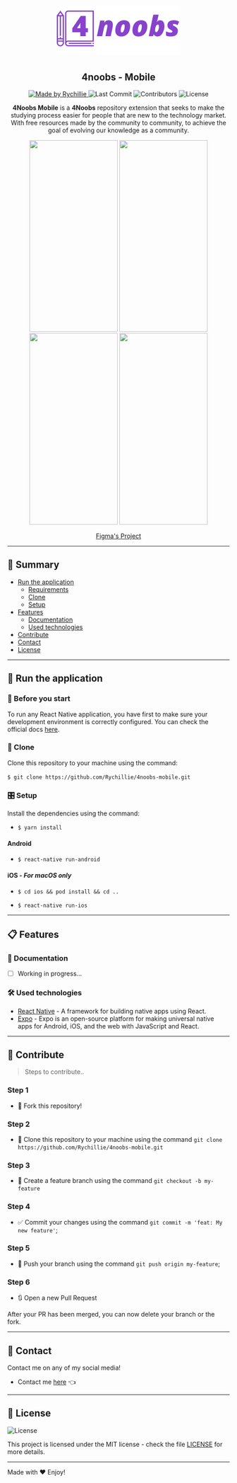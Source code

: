 <h1 align="center">
  <a href="https://github.com/Rychillie/4noobs-mobile">
    <img alt="4noobs logo" src="./readme/logo.png" />
  </a>
</h1>

<h2 align="center">
  4noobs - Mobile
</h2>

<p align="center">
  <a href="https://github.com/Rychillie">
    <img alt="Made by Rychillie" src="https://img.shields.io/badge/made%20by-Rychillie-8743CC">
  </a>

  <img alt="Last Commit" src="https://img.shields.io/github/last-commit/Rychillie/4noobs-mobile?color=8743CC">

  <img alt="Contributors" src="https://img.shields.io/github/contributors/Rychillie/4noobs-mobile?color=8743CC">

  <img alt="License" src="https://img.shields.io/badge/license-MIT-%2304D361?color=8743CC">
</p>

<p align="center"><strong>4Noobs Mobile</strong> is a <strong>4Noobs</strong> repository extension that seeks to make the studying process easier for people that are new to the technology market. With free resources made by the community to community, to achieve the goal of evolving our knowledge as a community.</p>

<p align="center">
  <img src="./readme/introduction.png" width="200" height="433" />
  <img src="./readme/home-dark.png" width="200" height="433" />
  <img src="./readme/modules-dark.png" width="200" height="433" />
  <img src="./readme/learn-dark.png" width="200" height="433" />
</p>

<p align="center">
  <a href="https://www.figma.com/file/TFnYLZ5GkWywneNoSH0bof/4noobs-App?node-id=0%3A1">Figma's Project</a>
</p>

---

## 🔖 Summary

<ul>
  <li>
    <a href="#-Run-the-application">Run the application</a>
    <ul>
      <li><a href="#-before-you-start">Requirements</a></li>
      <li><a href="#-clone">Clone</a></li>
      <li><a href="#-setup">Setup</a></li>
    </ul>
  </li>
  <li>
    <a href="#-features">Features</a>
    <ul>
      <li><a href="#-documentation">Documentation</a></li>
      <li><a href="#-used-technologies">Used technologies</a></li>
    </ul>
  </li>
  <li><a href="#-contribute">Contribute</a></li>
  <li><a href="#-contact">Contact</a></li>
  <li><a href="#-license">License</a></li>
</ul>

---

## 🚀 Run the application

### 📜 Before you start

To run any React Native application, you have first to make sure your development environment is correctly configured. You can check the official docs [here](https://reactnative.dev/docs/environment-setup).

### 👯 Clone

Clone this repository to your machine using the command:

`$ git clone https://github.com/Rychillie/4noobs-mobile.git`

### 🎛 Setup

Install the dependencies using the command:

- `$ yarn install`

#### Android

- `$ react-native run-android`

#### iOS - _For macOS only_

- `$ cd ios && pod install && cd ..`

- `$ react-native run-ios`

---

## 📋 Features

### 📖 Documentation

- [ ] Working in progress...

### 🛠 Used technologies

- [React Native](https://reactnative.dev/) - A framework for building native apps using React.
- [Expo](https://expo.io/) - Expo is an open-source platform for making universal native apps for Android, iOS, and the web with JavaScript and React.

---

## 🤔 Contribute

> Steps to contribute..

### Step 1

- 🍴 Fork this repository!

### Step 2

- 👯 Clone this repository to your machine using the command `git clone https://github.com/Rychillie/4noobs-mobile.git`

### Step 3

- 🎋 Create a feature branch using the command `git checkout -b my-feature`

### Step 4

- ✅ Commit your changes using the command `git commit -m 'feat: My new feature'`;

### Step 5

- 📌 Push your branch using the command `git push origin my-feature`;

### Step 6

- 🔃 Open a new Pull Request

After your PR has been merged, you can now delete your branch or the fork.

---

## 📌 Contact

Contact me on any of my social media!

- Contact me [here](https://alll.ink/Rychillie) 👈

---

## 📝 License

<img alt="License" src="https://img.shields.io/badge/license-MIT-%2304D361?color=8743CC">

This project is licensed under the MIT license - check the file [LICENSE](LICENSE) for more details.

---

Made with ♥ Enjoy!
